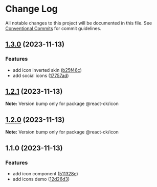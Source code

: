 # Change Log

All notable changes to this project will be documented in this file.
See [Conventional Commits](https://conventionalcommits.org) for commit guidelines.

## [1.3.0](https://github.com/abelflopes/react-ck/compare/@react-ck/icon@1.2.1...@react-ck/icon@1.3.0) (2023-11-13)


### Features

* add icon inverted skin ([b25f46c](https://github.com/abelflopes/react-ck/commit/b25f46c032b424b2dbfea3b7e21f087a9140741e))
* add social icons ([17757ad](https://github.com/abelflopes/react-ck/commit/17757ad77557dca7331d93d3a46cf7330ca83864))



## [1.2.1](https://github.com/abelflopes/react-ck/compare/@react-ck/icon@1.2.0...@react-ck/icon@1.2.1) (2023-11-13)

**Note:** Version bump only for package @react-ck/icon





## [1.2.0](https://github.com/abelflopes/react-ck/compare/@react-ck/icon@1.1.0...@react-ck/icon@1.2.0) (2023-11-13)

**Note:** Version bump only for package @react-ck/icon





## 1.1.0 (2023-11-13)


### Features

* add icon component ([511328e](https://github.com/abelflopes/react-ck/commit/511328e75191386967faa517a225c7a596bd804f))
* add icons demo ([12d26d3](https://github.com/abelflopes/react-ck/commit/12d26d3f34828b7e4956da24893c956f7b0bde02))
